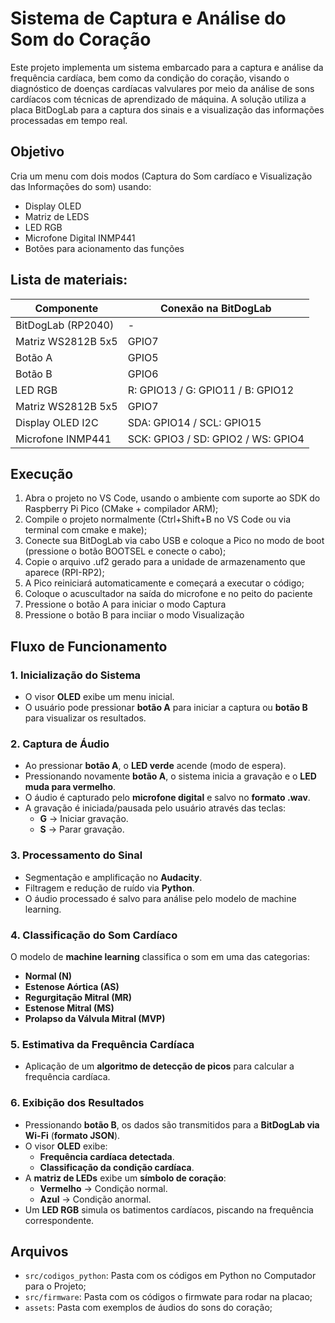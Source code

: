 # Sistema de Captura e Análise do Som do Coração

Este projeto implementa um sistema embarcado para a captura e análise da frequência cardíaca, bem como da condição do coração, visando o diagnóstico de doenças cardíacas valvulares por meio da análise de sons cardíacos com técnicas de aprendizado de máquina. A solução utiliza a placa BitDogLab para a captura dos sinais e a visualização das informações processadas em tempo real.

## Objetivo

Cria um menu com dois modos (Captura do Som cardíaco e Visualização das Informações do som) usando:
- Display OLED
- Matriz de LEDS
- LED RGB
- Microfone Digital INMP441
- Botões para acionamento das funções


##  Lista de materiais: 

| Componente            | Conexão na BitDogLab                |
|-----------------------|------------------------------------ |
| BitDogLab (RP2040)    | -                                   |
| Matriz WS2812B 5x5    | GPIO7                               |
| Botão A               | GPIO5                               |
| Botão B               | GPIO6                               |
| LED RGB               | R: GPIO13 / G: GPIO11 / B: GPIO12   |
| Matriz WS2812B 5x5    | GPIO7                               |
| Display OLED I2C      | SDA: GPIO14 / SCL: GPIO15           |
| Microfone INMP441     | SCK: GPIO3 / SD: GPIO2 / WS: GPIO4  |

## Execução

1. Abra o projeto no VS Code, usando o ambiente com suporte ao SDK do Raspberry Pi Pico (CMake + compilador ARM);
2. Compile o projeto normalmente (Ctrl+Shift+B no VS Code ou via terminal com cmake e make);
3. Conecte sua BitDogLab via cabo USB e coloque a Pico no modo de boot (pressione o botão BOOTSEL e conecte o cabo);
4. Copie o arquivo .uf2 gerado para a unidade de armazenamento que aparece (RPI-RP2);
5. A Pico reiniciará automaticamente e começará a executar o código;
6. Coloque o acuscultador na saída do microfone e no peito do paciente
7. Pressione o botão A para iniciar o modo Captura
8. Pressione o botão B para inciiar o modo Visualização

## Fluxo de Funcionamento

### 1. Inicialização do Sistema
- O visor **OLED** exibe um menu inicial.
- O usuário pode pressionar **botão A** para iniciar a captura ou **botão B** para visualizar os resultados.

### 2. Captura de Áudio
- Ao pressionar **botão A**, o **LED verde** acende (modo de espera).
- Pressionando novamente **botão A**, o sistema inicia a gravação e o **LED muda para vermelho**.
- O áudio é capturado pelo **microfone digital** e salvo no **formato .wav**.
- A gravação é iniciada/pausada pelo usuário através das teclas:
  - **G** → Iniciar gravação.
  - **S** → Parar gravação.

### 3. Processamento do Sinal
- Segmentação e amplificação no **Audacity**.
- Filtragem e redução de ruído via **Python**.
- O áudio processado é salvo para análise pelo modelo de machine learning.

### 4. Classificação do Som Cardíaco
O modelo de **machine learning** classifica o som em uma das categorias:
- **Normal (N)**
- **Estenose Aórtica (AS)**
- **Regurgitação Mitral (MR)**
- **Estenose Mitral (MS)**
- **Prolapso da Válvula Mitral (MVP)**

### 5. Estimativa da Frequência Cardíaca
- Aplicação de um **algoritmo de detecção de picos** para calcular a frequência cardíaca.

### 6. Exibição dos Resultados
- Pressionando **botão B**, os dados são transmitidos para a **BitDogLab via Wi-Fi** (**formato JSON**).
- O visor **OLED** exibe:
  - **Frequência cardíaca detectada**.
  - **Classificação da condição cardíaca**.
- A **matriz de LEDs** exibe um **símbolo de coração**:
  - **Vermelho** → Condição normal.
  - **Azul** → Condição anormal.
- Um **LED RGB** simula os batimentos cardíacos, piscando na frequência correspondente.

##  Arquivos
- `src/codigos_python`: Pasta com os códigos em Python no Computador para o Projeto;
- `src/firmware`: Pasta com os códigos o firmwate para rodar na placao;
- `assets`: Pasta com exemplos de áudios do sons do coração;